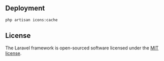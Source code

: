 ## Deployment

```bash
php artisan icons:cache
```

## License

The Laravel framework is open-sourced software licensed under the [MIT license](https://opensource.org/licenses/MIT).
